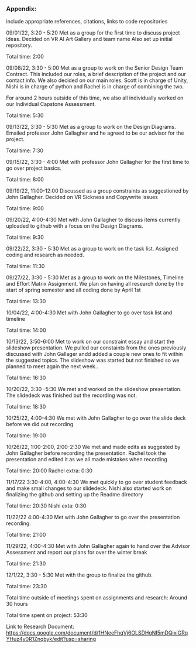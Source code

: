 ### Appendix:
include appropriate references, citations, links to code repositories

09/01/22, 3:20 - 5:20
Met as a group for the first time to discuss project ideas. Decided on VR AI Art Gallery and team name
Also set up initial repository.

Total time: 2:00

09/08/22, 3:30 - 5:00
Met as a group to work on the Senior Design Team Contract. This included our roles, a brief 
description of the project and our contact info.
We also decided on our main roles. Scott is in charge of Unity, Nishi is in charge of python
and Rachel is in charge of combining the two.

For around 2 hours outside of this time, we also all individually worked on our Individual Capstone Assessment.

Total time: 5:30

09/13/22, 3:30 - 5:30
Met as a group to work on the Design Diagrams. 
Emailed professor John Gallagher and he agreed to be our advisor for the project.

Total time: 7:30

09/15/22, 3:30 - 4:00
Met with professor John Gallagher for the first time to go over project basics.

Total time: 8:00

09/19/22, 11:00-12:00
Discussed as a group constraints as suggestioned by John Gallagher.
Decided on VR Sickness and Copywrite issues

Total time: 9:00

09/20/22, 4:00-4:30
Met with John Gallagher to discuss items currently uploaded to github with a focus on the Design Diagrams.

Total time: 9:30

09/22/22, 3:30 - 5:30
Met as a group to work on the task list.
Assigned coding and research as needed.

Total time: 11:30

09/27/22, 3:30  - 5:30
Met as a group to work on the Milestones, Timeline and Effort Matrix Assignment.
We plan on having all research done by the start of spring semester and all coding done by April 1st

Total time: 13:30

10/04/22, 4:00-4:30
Met with John Gallagher to go over task list and timeline

Total time: 14:00

10/13/22, 3:50-6:00
Met to work on our constraint essay and start the slideshow presentation.
We pulled our constaints from the ones previously discussed with John Gallager
andd added a couple new ones to fit within the suggested topics.
The slideshow was started but not finished so we planned to meet again the next week..

Total time: 16:30

10/20/22, 3:30 -5:30
We met and worked on the slideshow presentation.
The slidedeck was finished but the recording was not.

Total time: 18:30

10/25/22, 4:00-4:30
We met with John Gallagher to go over the slide deck before we did out recording

Total time: 19:00

10/26/22, 1:00-2:00, 2:00-2:30
We met and made edits as suggested by John Gallagher before recording the presentation.
Rachel took the presentation and edited it as we all made mistakes when recording

Total time: 20:00
Rachel extra: 0:30

11/17/22 3:30-4:00, 4:00-4:30
We met quickly to go over student feedback and make small changes to our slidedeck.
Nishi also started work on finalizing the github and setting up the Readme directory

Total time: 20:30
Nishi exta: 0:30

11/22/22 4:00-4:30
Met with John Gallagher to go over the presentation recording.

Total time: 21:00

11/29/22, 4:00-4:30
Met with John Gallagher again to hand over the Advisor Assessment and report our
plans for over the winter break

Total time: 21:30

12/1/22, 3:30 - 5:30
Met with the group to finalize the github.

Total time: 23:30

Total time outside of meetings spent on assignments and research: Around 30 hours

Total time spent on project: 53:30

Link to Research Document: https://docs.google.com/document/d/1HNeeFhqVj6OLSDHgNI5mDQixiGRqYHuz4y0R1Znqbyk/edit?usp=sharing
